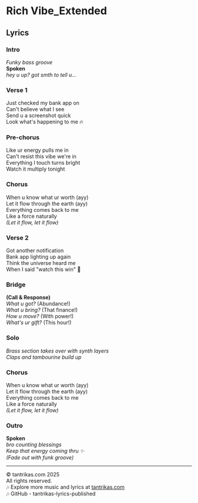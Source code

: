 # Rich Vibe_Extended

## Lyrics

### Intro
*Funky bass groove*  
**Spoken**  
*hey u up? got smth to tell u...*

### Verse 1
Just checked my bank app on  
Can't believe what I see  
Send u a screenshot quick  
Look what's happening to me 🔥

### Pre-chorus
Like ur energy pulls me in  
Can't resist this vibe we're in  
Everything I touch turns bright  
Watch it multiply tonight

### Chorus
When u know what ur worth (ayy)  
Let it flow through the earth (ayy)  
Everything comes back to me  
Like a force naturally  
*(Let it flow, let it flow)*

### Verse 2
Got another notification  
Bank app lighting up again  
Think the universe heard me  
When I said "watch this win" 💫

### Bridge
**(Call & Response)**  
*What u got?* (Abundance!)  
*What u bring?* (That finance!)  
*How u move?* (With power!)  
*What's ur gift?* (This hour!)

### Solo
*Brass section takes over with synth layers*  
*Claps and tambourine build up*

### Chorus
When u know what ur worth (ayy)  
Let it flow through the earth (ayy)  
Everything comes back to me  
Like a force naturally  
*(Let it flow, let it flow)*

### Outro
**Spoken**  
*bro counting blessings*  
*Keep that energy coming thru ✨*  
*(Fade out with funk groove)*

---

© tantrikas.com 2025  
All rights reserved.  
🎶 Explore more music and lyrics at [tantrikas.com](https://tantrikas.com)  
🎶 GitHub - tantrikas-lyrics-published
